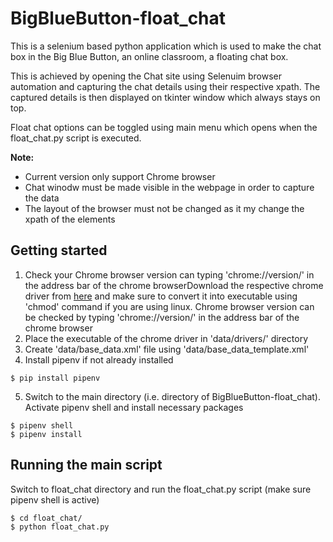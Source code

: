 # BigBlueButton-float_chat
This is a selenium based python application which is used to make the chat box in the Big Blue Button, an online classroom, a floating chat box.

This is achieved by opening the Chat site using Selenuim browser automation and capturing the chat details using their respective xpath. The captured details is then displayed on tkinter window which always stays on top.

Float chat options can be toggled using main menu which opens when the float_chat.py script is executed.

<b>Note:</b>
* Current version only support Chrome browser
* Chat winodw must be made visible in the webpage in order to capture the data
* The layout of the browser must not be changed as it my change the xpath of the elements

## Getting started
1) Check your Chrome browser version can typing 'chrome://version/' in the address bar of the chrome browserDownload the respective chrome driver from [here](https://chromedriver.chromium.org/downloads) and make sure to convert it into executable using 'chmod' command if you are using linux. Chrome browser version can be checked by typing 'chrome://version/' in the address bar of the chrome browser
2) Place the executable of the chrome driver in 'data/drivers/' directory
3) Create 'data/base_data.xml' file using 'data/base_data_template.xml'
4) Install pipenv if not already installed
```commandline
$ pip install pipenv
```
5) Switch to the main directory (i.e. directory of BigBlueButton-float_chat). Activate pipenv shell and install necessary packages
```commandline
$ pipenv shell
$ pipenv install
```

## Running the main script
Switch to float_chat directory and run the float_chat.py script (make sure pipenv shell is active)
```commandline
$ cd float_chat/
$ python float_chat.py
```
